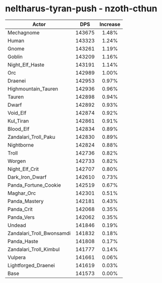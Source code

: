 # neltharus-tyran-push - nzoth-cthun
| Actor | DPS | Increase |
|---|:---:|:---:|
|Mechagnome|143675|1.48%|
|Human|143323|1.24%|
|Gnome|143261|1.19%|
|Goblin|143209|1.16%|
|Night_Elf_Haste|143191|1.14%|
|Orc|142989|1.00%|
|Draenei|142953|0.97%|
|Highmountain_Tauren|142936|0.96%|
|Tauren|142898|0.94%|
|Dwarf|142892|0.93%|
|Void_Elf|142874|0.92%|
|Kul_Tiran|142861|0.91%|
|Blood_Elf|142834|0.89%|
|Zandalari_Troll_Paku|142830|0.89%|
|Nightborne|142824|0.88%|
|Troll|142736|0.82%|
|Worgen|142733|0.82%|
|Night_Elf_Crit|142707|0.80%|
|Dark_Iron_Dwarf|142610|0.73%|
|Panda_Fortune_Cookie|142519|0.67%|
|Maghar_Orc|142301|0.51%|
|Panda_Mastery|142181|0.43%|
|Panda_Crit|142068|0.35%|
|Panda_Vers|142062|0.35%|
|Undead|141846|0.19%|
|Zandalari_Troll_Bwonsamdi|141832|0.18%|
|Panda_Haste|141808|0.17%|
|Zandalari_Troll_Kimbul|141777|0.14%|
|Vulpera|141661|0.06%|
|Lightforged_Draenei|141619|0.03%|
|Base|141573|0.00%|
